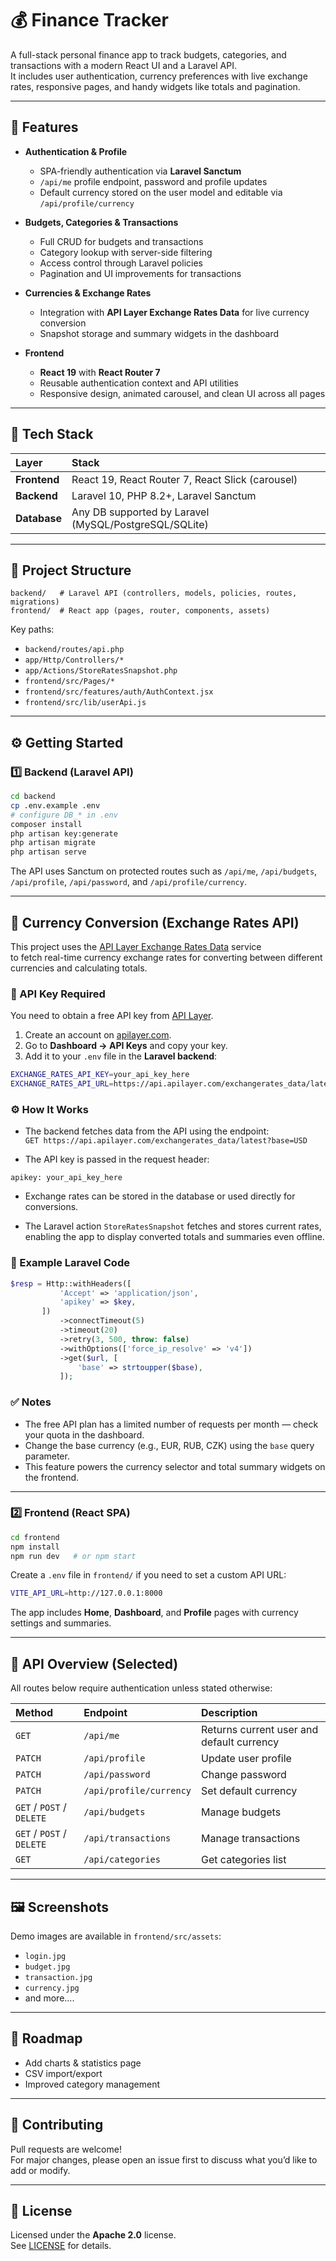 # 💰 Finance Tracker

A full-stack personal finance app to track budgets, categories, and transactions with a modern React UI and a Laravel API.  
It includes user authentication, currency preferences with live exchange rates, responsive pages, and handy widgets like totals and pagination.

---

## 🚀 Features

- **Authentication & Profile**
  - SPA-friendly authentication via **Laravel Sanctum**
  - `/api/me` profile endpoint, password and profile updates
  - Default currency stored on the user model and editable via `/api/profile/currency`

- **Budgets, Categories & Transactions**
  - Full CRUD for budgets and transactions
  - Category lookup with server-side filtering
  - Access control through Laravel policies
  - Pagination and UI improvements for transactions

- **Currencies & Exchange Rates**
  - Integration with **API Layer Exchange Rates Data** for live currency conversion
  - Snapshot storage and summary widgets in the dashboard

- **Frontend**
  - **React 19** with **React Router 7**
  - Reusable authentication context and API utilities
  - Responsive design, animated carousel, and clean UI across all pages

---

## 🧰 Tech Stack

| Layer | Stack |
|:------|:------|
| **Frontend** | React 19, React Router 7, React Slick (carousel) |
| **Backend** | Laravel 10, PHP 8.2+, Laravel Sanctum |
| **Database** | Any DB supported by Laravel (MySQL/PostgreSQL/SQLite) |

---

## 📁 Project Structure

```
backend/   # Laravel API (controllers, models, policies, routes, migrations)
frontend/  # React app (pages, router, components, assets)
```

Key paths:
- `backend/routes/api.php`
- `app/Http/Controllers/*`
- `app/Actions/StoreRatesSnapshot.php`
- `frontend/src/Pages/*`
- `frontend/src/features/auth/AuthContext.jsx`
- `frontend/src/lib/userApi.js`

---

## ⚙️ Getting Started

### 1️⃣ Backend (Laravel API)

```bash
cd backend
cp .env.example .env
# configure DB_* in .env
composer install
php artisan key:generate
php artisan migrate
php artisan serve
```

The API uses Sanctum on protected routes such as `/api/me`, `/api/budgets`, `/api/profile`, `/api/password`, and `/api/profile/currency`.

---

## 💱 Currency Conversion (Exchange Rates API)

This project uses the [API Layer Exchange Rates Data](https://api.apilayer.com/exchangerates_data/latest) service  
to fetch real-time currency exchange rates for converting between different currencies and calculating totals.

### 🔑 API Key Required

You need to obtain a free API key from [API Layer](https://apilayer.com/marketplace/exchangerates_data-api).

1. Create an account on [apilayer.com](https://apilayer.com/).
2. Go to **Dashboard → API Keys** and copy your key.
3. Add it to your `.env` file in the **Laravel backend**:

```bash
EXCHANGE_RATES_API_KEY=your_api_key_here
EXCHANGE_RATES_API_URL=https://api.apilayer.com/exchangerates_data/latest
```

### ⚙️ How It Works

- The backend fetches data from the API using the endpoint:  
  `GET https://api.apilayer.com/exchangerates_data/latest?base=USD`

- The API key is passed in the request header:

```http
apikey: your_api_key_here
```

- Exchange rates can be stored in the database or used directly for conversions.

- The Laravel action `StoreRatesSnapshot` fetches and stores current rates,  
  enabling the app to display converted totals and summaries even offline.

### 🧩 Example Laravel Code

```php
$resp = Http::withHeaders([
           'Accept' => 'application/json',
           'apikey' => $key,
       ])
           ->connectTimeout(5)
           ->timeout(20)
           ->retry(3, 500, throw: false)
           ->withOptions(['force_ip_resolve' => 'v4'])
           ->get($url, [
               'base' => strtoupper($base),
           ]);
```

### ✅ Notes

- The free API plan has a limited number of requests per month — check your quota in the dashboard.  
- Change the base currency (e.g., EUR, RUB, CZK) using the `base` query parameter.  
- This feature powers the currency selector and total summary widgets on the frontend.

---

### 2️⃣ Frontend (React SPA)

```bash
cd frontend
npm install
npm run dev   # or npm start
```

Create a `.env` file in `frontend/` if you need to set a custom API URL:

```bash
VITE_API_URL=http://127.0.0.1:8000
```

The app includes **Home**, **Dashboard**, and **Profile** pages with currency settings and summaries.

---

## 🔌 API Overview (Selected)

All routes below require authentication unless stated otherwise:

| Method | Endpoint | Description |
|:--|:--|:--|
| `GET` | `/api/me` | Returns current user and default currency |
| `PATCH` | `/api/profile` | Update user profile |
| `PATCH` | `/api/password` | Change password |
| `PATCH` | `/api/profile/currency` | Set default currency |
| `GET` / `POST` / `DELETE` | `/api/budgets` | Manage budgets |
| `GET` / `POST` / `DELETE` | `/api/transactions` | Manage transactions |
| `GET` | `/api/categories` | Get categories list |

---

## 🖼️ Screenshots

Demo images are available in `frontend/src/assets`:
- `login.jpg`
- `budget.jpg`
- `transaction.jpg`
- `currency.jpg`
- and more....

---

## 🧭 Roadmap

- Add charts & statistics page  
- CSV import/export
- Improved category management

---

## 🤝 Contributing

Pull requests are welcome!  
For major changes, please open an issue first to discuss what you’d like to add or modify.

---

## 📄 License

Licensed under the **Apache 2.0** license.  
See [LICENSE](./LICENSE) for details.
